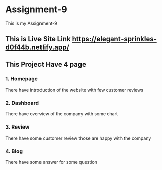 # Assignment-9
This is my Assignment-9

## This is Live Site Link https://elegant-sprinkles-d0f44b.netlify.app/


## This Project Have 4 page

### 1. Homepage
There have introduction of the website with few customer reviews

### 2. Dashboard
There have overview of the company with some chart

### 3. Review
There have some customer review those are happy with the company 

### 4. Blog
There have some answer for some question 
